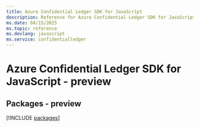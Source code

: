 ```yaml
---
title: Azure Confidential Ledger SDK for JavaScript
description: Reference for Azure Confidential Ledger SDK for JavaScript
ms.date: 04/15/2025
ms.topic: reference
ms.devlang: javascript
ms.service: confidentialledger
---
```

# Azure Confidential Ledger SDK for JavaScript - preview
## Packages - preview
[!INCLUDE [packages](confidential-ledger-index.md)]